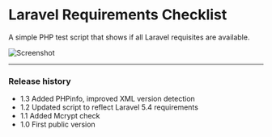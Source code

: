 # Laravel Requirements Checklist

A simple PHP test script that shows if all Laravel requisites are available.


![Screenshot](/../screenshots/screenshot.png?raw=true "Screenshot")

---

### Release history

 - 1.3 	Added PHPinfo, improved XML version detection
 - 1.2 	Updated script to reflect Laravel 5.4 requirements
 - 1.1 	Added Mcrypt check
 - 1.0 	First public version